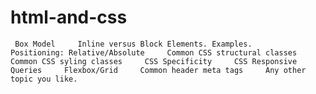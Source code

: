 # html-and-css
     Box Model     Inline versus Block Elements. Examples.     Positioning: Relative/Absolute     Common CSS structural classes     Common CSS syling classes     CSS Specificity     CSS Responsive Queries     Flexbox/Grid     Common header meta tags     Any other topic you like.
